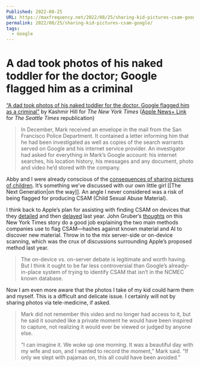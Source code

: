 ```yaml
---
Published: 2022-08-25
URL: https://maxfrequency.net/2022/08/25/sharing-kid-pictures-csam-google/
permalink: 2022/08/25/sharing-kid-pictures-csam-google/
tags:
  - Google
---
```

# A dad took photos of his naked toddler for the doctor; Google flagged him as a criminal

[“A dad took photos of his naked toddler for the doctor. Google flagged him as a criminal”](https://www.nytimes.com/2022/08/21/technology/google-surveillance-toddler-photo.html) by Kashmir Hill for *The New York Times* ([Apple News+ Link](https://apple.news/ARIOAqbokTkW4ZEBxNn7JZA) for *The Seattle Times* republication)

> In December, Mark received an envelope in the mail from the San Francisco Police Department. It contained a letter informing him that he had been investigated as well as copies of the search warrants served on Google and his internet service provider. An investigator had asked for everything in Mark’s Google account: his internet searches, his location history, his messages and any document, photo and video he’d stored with the company.

Abby and I were already conscious of the [consequences of sharing pictures of children](https://youtu.be/pDXcika12xE). It’s something we’ve discussed with our own little girl [[The Next Generation|on the way]]. An angle I never considered was a risk of being flagged for producing CSAM (Child Sexual Abuse Material).

I think back to Apple’s plan for assisting with finding CSAM on devices that they [detailed](https://daringfireball.net/linked/2021/08/09/apple-csam-faq) and then [delayed](https://daringfireball.net/linked/2021/12/15/apple-child-safety-csam) last year. John Gruber’s [thoughts](https://daringfireball.net/linked/2022/08/22/hill-csam) on this New York Times story do a good job explaining the two main methods companies use to flag CSAM—hashes against known material and AI to discover new material. Throw in to the mix server-side or on-device scanning, which was the crux of discussions surrounding Apple’s proposed method last year.

> The on-device vs. on-server debate is legitimate and worth having. But I think it ought to be far less controversial than Google’s already-in-place system of trying to identify CSAM that isn’t in the NCMEC known database.

Now I am even more aware that the photos I take of my kid could harm them and myself. This is a difficult and delicate issue. I certainly will not by sharing photos via tele-medicine, if asked.

> Mark did not remember this video and no longer had access to it, but he said it sounded like a private moment he would have been inspired to capture, not realizing it would ever be viewed or judged by anyone else.
> 
> “I can imagine it. We woke up one morning. It was a beautiful day with my wife and son, and I wanted to record the moment,” Mark said. “If only we slept with pajamas on, this all could have been avoided.”